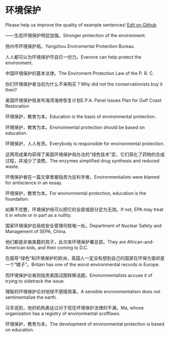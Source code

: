 # 环境保护

Please help us improve the quality of example sentences! [Edit on Github](https://github.com/jiyushe/jiyu-example-sentence-source/blob/main/chinese/huanjingbaohu.md)

<p><span class="chinese">——生态环境保护明显加强。</span><span class="english">Stronger protection of the environment.</span></p>

<p><span class="chinese">扬州市环境保护局。</span><span class="english">Yangzhou Enviromental Protection Bureau.</span></p>

<p><span class="chinese">人人都可以为环境保护尽自已一份力。</span><span class="english">Everone can help protect the environment.</span></p>

<p><span class="chinese">中国环境保护的基本法律。</span><span class="english">The Enviroment Protection Law of the P. R. C.</span></p>

<p><span class="chinese">你们环境保护者当初为什么不来购买？</span><span class="english">Why did not the conservationists buy it then?</span></p>

<p><span class="chinese">美国环境保护局发布海湾海岸恢复计划</span><span class="english">E.P.A. Panel Issues Plan for Gulf Coast Restoration</span></p>

<p><span class="chinese">环境保护，教育为本。</span><span class="english">Education is the basis of environmental protection.</span></p>

<p><span class="chinese">环境保护，教育为本。</span><span class="english">Environmental protection should be based on education.</span></p>

<p><span class="chinese">环境保护，人人有责。</span><span class="english">Everybody is responsible for environmental protection.</span></p>

<p><span class="chinese">这两项成果均获得了美国环境保护局办法的“绿色技术”奖，它们简化了药物的合成过程，并减少了浪费。</span><span class="english">The enzymes simplified drug synthesis and reduced waste.</span></p>

<p><span class="chinese">环境保护者在一篇文章里被指责为反科学者。</span><span class="english">Environmentalists were blamed for antiscience in an essay.</span></p>

<p><span class="chinese">环境保护，教育为本。</span><span class="english">For environmental protection, education is the foundation.</span></p>

<p><span class="chinese">如果不完整，环境保护局可以把它的全部或部分定为无效。</span><span class="english">If not, EPA may treat it in whole or in part as a nullity.</span></p>

<p><span class="chinese">国家环境保护总局核安全管理司核电一处。</span><span class="english">Department of Nuclear Safety and Management of SEPA, China.</span></p>

<p><span class="chinese">他们都是非裔美籍的孩子，此次来环境保护署总部。</span><span class="english">They are African-and-American kids, and their coming to D.C.</span></p>

<p><span class="chinese">在倡导“绿色”和环境保护的欧洲，英国人一定没有想到自己的国家在环保方面却是一个“矮子”。</span><span class="english">Britain has one of the worst environmental records in Europe.</span></p>

<p><span class="chinese">而环境保护论者则指责美国试图转移话题。</span><span class="english">Environmentalists accuse it of trying to sidetrack the issue.</span></p>

<p><span class="chinese">理智的环境保护论对地球不感情用事。</span><span class="english">A sensible environmentalism does not sentimentalize the earth.</span></p>

<p><span class="chinese">马军说到，他的机构表达过对于现在环境保护法律的不满。</span><span class="english">Ma, whose organization has a registry of environmental scofflaws.</span></p>

<p><span class="chinese">环境保护，教育为本。</span><span class="english">The development of environmental protection is based on education.</span></p>


